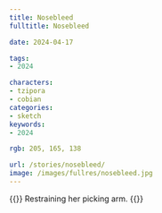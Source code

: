 ```yaml
---
title: Nosebleed
fulltitle: Nosebleed

date: 2024-04-17

tags:
- 2024

characters:
- tzipora
- cobian
categories:
- sketch
keywords:
- 2024

rgb: 205, 165, 138

url: /stories/nosebleed/
image: /images/fullres/nosebleed.jpg
---
```

{{<note caption>}}
Restraining her picking arm.
{{</note>}}